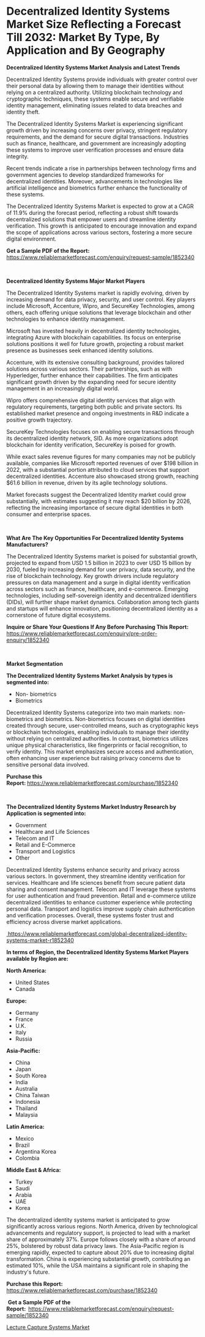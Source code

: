 <p><h1>Decentralized Identity Systems Market Size Reflecting a Forecast Till 2032: Market By Type, By Application and By Geography</h1></p><p><strong>Decentralized Identity Systems Market Analysis and Latest Trends</strong></p>
<p><p>Decentralized Identity Systems provide individuals with greater control over their personal data by allowing them to manage their identities without relying on a centralized authority. Utilizing blockchain technology and cryptographic techniques, these systems enable secure and verifiable identity management, eliminating issues related to data breaches and identity theft. </p><p>The Decentralized Identity Systems Market is experiencing significant growth driven by increasing concerns over privacy, stringent regulatory requirements, and the demand for secure digital transactions. Industries such as finance, healthcare, and government are increasingly adopting these systems to improve user verification processes and ensure data integrity.</p><p>Recent trends indicate a rise in partnerships between technology firms and government agencies to develop standardized frameworks for decentralized identities. Moreover, advancements in technologies like artificial intelligence and biometrics further enhance the functionality of these systems. </p><p>The Decentralized Identity Systems Market is expected to grow at a CAGR of 11.9% during the forecast period, reflecting a robust shift towards decentralized solutions that empower users and streamline identity verification. This growth is anticipated to encourage innovation and expand the scope of applications across various sectors, fostering a more secure digital environment.</p></p>
<p><strong>Get a Sample PDF of the Report:&nbsp;</strong> <a href="https://www.reliablemarketforecast.com/enquiry/request-sample/1852340?utm_campaign=3182&utm_medium=2&utm_source=Github&utm_content=ia&utm_term=11032025&utm_id=decentralized-identity-systems">https://www.reliablemarketforecast.com/enquiry/request-sample/1852340</a></p>
<p>&nbsp;</p>
<p><strong>Decentralized Identity Systems Major Market Players</strong></p>
<p><p>The Decentralized Identity Systems market is rapidly evolving, driven by increasing demand for data privacy, security, and user control. Key players include Microsoft, Accenture, Wipro, and SecureKey Technologies, among others, each offering unique solutions that leverage blockchain and other technologies to enhance identity management.</p><p>Microsoft has invested heavily in decentralized identity technologies, integrating Azure with blockchain capabilities. Its focus on enterprise solutions positions it well for future growth, projecting a robust market presence as businesses seek enhanced identity solutions.</p><p>Accenture, with its extensive consulting background, provides tailored solutions across various sectors. Their partnerships, such as with Hyperledger, further enhance their capabilities. The firm anticipates significant growth driven by the expanding need for secure identity management in an increasingly digital world.</p><p>Wipro offers comprehensive digital identity services that align with regulatory requirements, targeting both public and private sectors. Its established market presence and ongoing investments in R&D indicate a positive growth trajectory.</p><p>SecureKey Technologies focuses on enabling secure transactions through its decentralized identity network, SID. As more organizations adopt blockchain for identity verification, SecureKey is poised for growth.</p><p>While exact sales revenue figures for many companies may not be publicly available, companies like Microsoft reported revenues of over $198 billion in 2022, with a substantial portion attributed to cloud services that support decentralized identities. Accenture also showcased strong growth, reaching $61.6 billion in revenue, driven by its agile technology solutions.</p><p>Market forecasts suggest the Decentralized Identity market could grow substantially, with estimates suggesting it may reach $20 billion by 2026, reflecting the increasing importance of secure digital identities in both consumer and enterprise spaces.</p></p>
<p>&nbsp;</p>
<p><strong>What Are The Key Opportunities For Decentralized Identity Systems Manufacturers?</strong></p>
<p><p>The Decentralized Identity Systems market is poised for substantial growth, projected to expand from USD 1.5 billion in 2023 to over USD 15 billion by 2030, fueled by increasing demand for user privacy, data security, and the rise of blockchain technology. Key growth drivers include regulatory pressures on data management and a surge in digital identity verification across sectors such as finance, healthcare, and e-commerce. Emerging technologies, including self-sovereign identity and decentralized identifiers (DIDs), will further shape market dynamics. Collaboration among tech giants and startups will enhance innovation, positioning decentralized identity as a cornerstone of future digital ecosystems.</p></p>
<p><strong>Inquire or Share Your Questions If Any Before Purchasing This Report:</strong> <a href="https://www.reliablemarketforecast.com/enquiry/pre-order-enquiry/1852340?utm_campaign=3182&utm_medium=2&utm_source=Github&utm_content=ia&utm_term=11032025&utm_id=decentralized-identity-systems">https://www.reliablemarketforecast.com/enquiry/pre-order-enquiry/1852340</a></p>
<p>&nbsp;</p>
<p><strong>Market Segmentation</strong></p>
<p><strong>The Decentralized Identity Systems Market Analysis by types is segmented into:</strong></p>
<p><ul><li>Non- biometrics</li><li>Biometrics</li></ul></p>
<p><p>Decentralized Identity Systems categorize into two main markets: non-biometrics and biometrics. Non-biometrics focuses on digital identities created through secure, user-controlled means, such as cryptographic keys or blockchain technologies, enabling individuals to manage their identity without relying on centralized authorities. In contrast, biometrics utilizes unique physical characteristics, like fingerprints or facial recognition, to verify identity. This market emphasizes secure access and authentication, often enhancing user experience but raising privacy concerns due to sensitive personal data involved.</p></p>
<p><strong>Purchase this Report:&nbsp;</strong><a href="https://www.reliablemarketforecast.com/purchase/1852340?utm_campaign=3182&utm_medium=2&utm_source=Github&utm_content=ia&utm_term=11032025&utm_id=decentralized-identity-systems">https://www.reliablemarketforecast.com/purchase/1852340</a></p>
<p>&nbsp;</p>
<p><strong>The Decentralized Identity Systems Market Industry Research by Application is segmented into:</strong></p>
<p><ul><li>Government</li><li>Healthcare and Life Sciences</li><li>Telecom and IT</li><li>Retail and E-Commerce</li><li>Transport and Logistics</li><li>Other</li></ul></p>
<p><p>Decentralized Identity Systems enhance security and privacy across various sectors. In government, they streamline identity verification for services. Healthcare and life sciences benefit from secure patient data sharing and consent management. Telecom and IT leverage these systems for user authentication and fraud prevention. Retail and e-commerce utilize decentralized identities to enhance customer experience while protecting personal data. Transport and logistics improve supply chain authentication and verification processes. Overall, these systems foster trust and efficiency across diverse market applications.</p></p>
<p><a href="https://www.reliablemarketforecast.com/global-decentralized-identity-systems-market-r1852340?utm_campaign=3182&utm_medium=2&utm_source=Github&utm_content=ia&utm_term=11032025&utm_id=decentralized-identity-systems">&nbsp;https://www.reliablemarketforecast.com/global-decentralized-identity-systems-market-r1852340</a></p>
<p><strong>In terms of Region, the Decentralized Identity Systems Market Players available by Region are:</strong></p>
<p>
    <p> <strong> North America: </strong>
        <ul>
            <li>United States</li>
            <li>Canada</li>
        </ul>
        </p> 
    <p> <strong> Europe: </strong>
        <ul>
            <li>Germany</li>
            <li>France</li>
            <li>U.K.</li>
            <li>Italy</li>
            <li>Russia</li>
        </ul>
        </p> 
    <p> <strong> Asia-Pacific: </strong>
        <ul>
            <li>China</li>
            <li>Japan</li>
            <li>South Korea</li>
            <li>India</li>
            <li>Australia</li>
            <li>China Taiwan</li>
            <li>Indonesia</li>
            <li>Thailand</li>
            <li>Malaysia</li>
        </ul>
        </p> 
    <p> <strong> Latin America: </strong>
        <ul>
            <li>Mexico</li>
            <li>Brazil</li>
            <li>Argentina Korea</li>
            <li>Colombia</li>
        </ul>
        </p> 
    <p> <strong> Middle East & Africa: </strong>
        <ul>
            <li>Turkey</li>
            <li>Saudi</li>
            <li>Arabia</li>
            <li>UAE</li>
            <li>Korea</li>
        </ul>
    </p>
    </p>
<p><p>The decentralized identity systems market is anticipated to grow significantly across various regions. North America, driven by technological advancements and regulatory support, is projected to lead with a market share of approximately 37%. Europe follows closely with a share of around 25%, bolstered by robust data privacy laws. The Asia-Pacific region is emerging rapidly, expected to capture about 20% due to increasing digital transformation. China is experiencing substantial growth, contributing an estimated 10%, while the USA maintains a significant role in shaping the industry's future.</p></p>
<p><strong>Purchase this Report: </strong><a href="https://www.reliablemarketforecast.com/purchase/1852340?utm_campaign=3182&utm_medium=2&utm_source=Github&utm_content=ia&utm_term=11032025&utm_id=decentralized-identity-systems">https://www.reliablemarketforecast.com/purchase/1852340</a></p>
<p>&nbsp;<strong>Get a Sample PDF of the Report:&nbsp;&nbsp;</strong><a href="https://www.reliablemarketforecast.com/enquiry/request-sample/1852340?utm_campaign=3182&utm_medium=2&utm_source=Github&utm_content=ia&utm_term=11032025&utm_id=decentralized-identity-systems">https://www.reliablemarketforecast.com/enquiry/request-sample/1852340</a></p>
<p><strong></strong></p>
<p><p><a href="https://github.com/ioniafidian4/Market-Research-Report-List-1/blob/main/lecture-capture-systems-market.md?utm_campaign=3182&utm_medium=2&utm_source=Github&utm_content=ia&utm_term=11032025&utm_id=decentralized-identity-systems">Lecture Capture Systems Market</a></p></p>